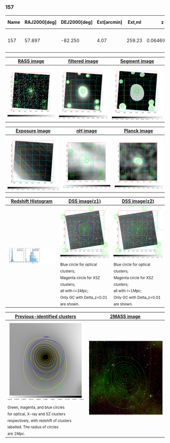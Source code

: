<div STYLE="page-break-after: always;"></div>

### 157

|Name|RAJ2000[deg]|DEJ2000[deg] |Ext[arcmin]| Ext,ml | z | z_src| C|GC(XSZ,Delta_z<0.01)| GC(OPT,Delta_z<0.01)|GC| R_sig[arcmin] | R500[arcmin] | R500[Mpc]| CRsig[c/s] | CR500[c/s] |L500[1E44 erg/s]|F500[1E-12 erg/s/cm^2]| M500[1E14 Msun]|Tx[keV]|Cnt_sig|Beta|Rc[arcmin]|Comment|Alias|
|---|---|---|---|---|---|------|---|--------|---------|----------|---|---|---|---|---|---|---|---|---|---|---|---|---|---|
|157| 57.897| -82.250| 4.07| 259.23| 0.0646(0.005)| z1, z_xsz| B| MCXC, PSZ2, Tar| A, W| A, MCXC, PSZ2, Tar, W| 20.750| 12.697| 0.946| 0.599(0.078)| 0.563(0.074)| 1.020(0.058)| 10.126(0.571)| 2.56(0.07)| 3.90(0.07)| 254.9| 0.939(-0.065+0.043)| 6.938(-0.610+0.432)| -| k483|

|[RASS image](../image/157/157_img.pdf)|[filtered image](../image/157/157_fil.pdf)|[Segment image](../image/157/157_seg.pdf)|
|-------------------|--------------------|-------------------|
| <img src="../image/157/157_img.png" width="300">  | <img src="../image/157/157_fil.png" width="300">   | <img src="../image/157/157_seg.png" width="300">  |

|[Exposure image](../image/157/157_mex.pdf)| [nH image](../image/157/157_nh.pdf)| [Planck image](../image/157/157_p.pdf)|
|-------------------|--------------------|-------------------|
|<img src="../image/157/157_mex.png" width="300">   | <img src="../image/157/157_nh.png" width="300">    | <img src="../image/157/157_p.png" width="300"> |

|[Redshift Histogram](../image/157/157_zg.pdf) | [DSS image(z1)](../image/157/157_dss_z1.pdf)      |  [DSS image(z2)](../image/157/157_dss_z2.pdf)    |
|-------------------|--------------------|-------------------|
|<img src="../image/157/157_zg.png" width="300"> |<img src="../image/157/157_dss_z1.png" width="300"> <sub><br>Blue circle for optical clusters; <br>Magenta circle for XSZ clusters; <br>all with r=1Mpc; <br>Only GC with Delta_z<0.01 are shown. </sub>| <img src="../image/157/157_dss_z2.png" width="300"><sub><br>Blue circle for optical clusters; <br>Magenta circle for XSZ clusters; <br>all with r=1Mpc; <br>Only GC with Delta_z<0.01 are shown. </sub> |

|[Previous-identified clusters](../image/157/157_gc.pdf) | [2MASS image](../image/157/157_2mass.pdf)      |
|-------------------|-------------------|
|<img src=../image/157/157_gc.png width="300"> <br><sub>Green, magenta, and blue circles <br>for optical, X-ray and SZ clusters <br>respectively, with redshift of clusters <br>labelled. The radius of circles <br>are 1Mpc.</sub>|<img src="../image/157/157_2mass.png" width="300">  |




